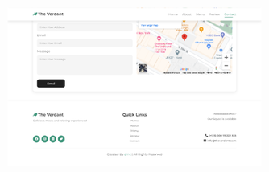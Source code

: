 ![footer](https://github.com/qisii/food-website-frontend/blob/819d2c574bcdabc5d4f3b52489db31f736b2f18f/images/footer.png)

